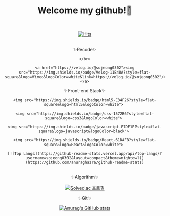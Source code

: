 <div align="center">
  
  # Welcome my github!👏
  
  </br>
  
  [![Hits](https://hits.seeyoufarm.com/api/count/incr/badge.svg?url=https%3A%2F%2Fgithub.com%2Fsojeong0302&count_bg=%23FAE3FF&title_bg=%23DCA1F2&icon=&icon_color=%23FFFFFF&title=hits&edge_flat=false)](https://github.com/sojeong0302)
  
  </br>
  
  <div direction="row">
    ✨Recode✨
    
    </br>
    
    <a href="https://velog.io/@sojeong0302"><img src="https://img.shields.io/badge/Velog-11B48A?style=flat-square&logo=Vimeo&logoColor=white&link=https://velog.io/@sojeong0302"/></a>
    
  </div>
    
  <div direction="row">
    ✨Front-end Stack✨
    
    <img src="https://img.shields.io/badge/html5-E34F26?style=flat-square&logo=html5&logoColor=white"> 
    
    <img src="https://img.shields.io/badge/css-1572B6?style=flat-square&logo=css3&logoColor=white"> 
    
    <img src="https://img.shields.io/badge/javascript-F7DF1E?style=flat-square&logo=javascript&logoColor=black"> 
    
    <img src="https://img.shields.io/badge/React-61DAFB?style=flat-square&logo=React&logoColor=white"> 
    
    [![Top Langs](https://github-readme-stats.vercel.app/api/top-langs/?username=sojeong0302&layout=compact&theme=nightowl)](https://github.com/anuraghazra/github-readme-stats)
    
  </div>
  
  </br>
  
  <div direction="row">
  ✨Algorithm✨
  
  [![Solved.ac
  프로필](http://mazassumnida.wtf/api/v2/generate_badge?boj=uyio0302)](https://solved.ac/uyio0302)
  
  </div>
  
  <div direction="row">
  ✨Git✨ 
    
  [![Anurag's GitHub stats](https://github-readme-stats.vercel.app/api?username=sojeong0302&show_icons=true&theme=nightowl)](https://github.com/anuraghazra/github-readme-stats)
  </div>

</div>


